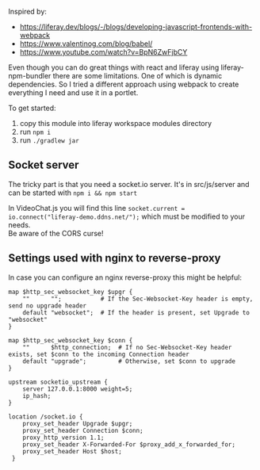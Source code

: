 Inspired by:  

- https://liferay.dev/blogs/-/blogs/developing-javascript-frontends-with-webpack  
- https://www.valentinog.com/blog/babel/
- https://www.youtube.com/watch?v=BpN6ZwFjbCY

Even though you can do great things with react and liferay using liferay-npm-bundler there are some limitations.
One of which is dynamic dependencies.
So I tried a different approach using webpack to create everything I need and use it in a portlet.

To get started:
1. copy this module into liferay workspace modules directory
1. run `npm i`
1. run `./gradlew jar`

## Socket server
The tricky part is that you need a socket.io server.
It's in src/js/server and can be started with `npm i && npm start`

In VideoChat.js you will find this line `socket.current = io.connect("liferay-demo.ddns.net/");` which must be modified to your needs.  
Be aware of the CORS curse!

## Settings used with nginx to reverse-proxy
In case you can configure an nginx reverse-proxy this might be helpful:
```
map $http_sec_websocket_key $upgr {
    ""      "";           # If the Sec-Websocket-Key header is empty, send no upgrade header
    default "websocket";  # If the header is present, set Upgrade to "websocket"
}

map $http_sec_websocket_key $conn {
    ""      $http_connection;  # If no Sec-Websocket-Key header exists, set $conn to the incoming Connection header
    default "upgrade";         # Otherwise, set $conn to upgrade
}

upstream socketio_upstream {
    server 127.0.0.1:8000 weight=5;
    ip_hash;
}

location /socket.io {
    proxy_set_header Upgrade $upgr;
    proxy_set_header Connection $conn;
    proxy_http_version 1.1;
    proxy_set_header X-Forwarded-For $proxy_add_x_forwarded_for;
    proxy_set_header Host $host;
 }

```

